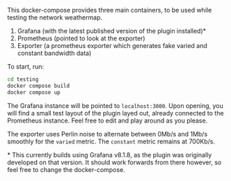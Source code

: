 This docker-compose provides three main containers, to be used while testing the network weathermap.

1. Grafana (with the latest published version of the plugin installed)\*
2. Prometheus (pointed to look at the exporter)
3. Exporter (a prometheus exporter which generates fake varied and constant bandwidth data)

To start, run:

```bash
cd testing
docker compose build
docker compose up
```

The Grafana instance will be pointed to `localhost:3000`. Upon opening, you will find a small test layout of the plugin layed out, already connected to the Prometheus instance. Feel free to edit and play around as you please.

The exporter uses Perlin noise to alternate between 0Mb/s and 1Mb/s smoothly for the `varied` metric. The `constant` metric remains at 700Kb/s.

\* This currently builds using Grafana v8.1.8, as the plugin was originally developed on that version. It should work forwards from there however, so feel free to change the docker-compose.
